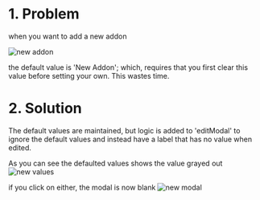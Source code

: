 # 1. Problem
when you want to add a new addon

![new addon](https://i.imgur.com/EFoEKzd.png)

the default value is 'New Addon'; which, requires that you first clear this value before setting your own. This wastes time.

# 2. Solution

The default values are maintained, but logic is added to 'editModal' to ignore the default values and instead have a label that has no value when edited.

As you can see the defaulted values shows the value grayed out
![new values](https://i.imgur.com/8wEZXjC.png)

if you click on either, the modal is now blank
![new modal](https://i.imgur.com/rU9LMNC.png)
